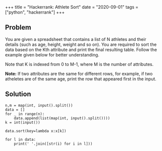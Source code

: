 +++
title = "Hackerrank: Athlete Sort"
date = "2020-09-01"
tags = ["python", "hackerrank"]
+++

## Problem

You are given a spreadsheet that contains a list of N athletes and their details (such as age, height, weight and so on). You are required to sort the data based on the Kth attribute and print the final resulting table. Follow the example given below for better understanding.

Note that K is indexed from 0 to M-1, where M is the number of attributes.

**Note:** If two attributes are the same for different rows, for example, if two atheletes are of the same age, print the row that appeared first in the input.

## Solution

```
n,m = map(int, input().split())
data = []
for _ in range(n):
    data.append(list(map(int, input().split())))
k = int(input())

data.sort(key=lambda x:x[k])

for l in data:
    print(' '.join([str(i) for i in l]))
```
